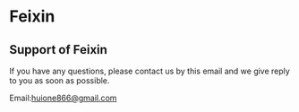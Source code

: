 # Feixin
## Support of Feixin

If you have any questions, please contact us by this email and we give reply to you as soon as possible.

Email:huione866@gmail.com
